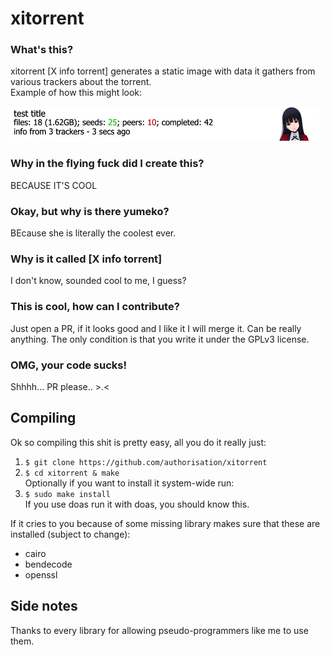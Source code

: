 # xitorrent
### What's this?
xitorrent [X info torrent] generates a static image with data it gathers from various trackers about the torrent.<br>
Example of how this might look:

<img src="torrent_info_template.png">

### Why in the flying fuck did I create this?
BECAUSE IT'S COOL

### Okay, but why is there yumeko?
BEcause she is literally the coolest ever.

### Why is it called [X info torrent]
I don't know, sounded cool to me, I guess?

### This is cool, how can I contribute?
Just open a PR, if it looks good and I like it I will merge it. Can be really anything. The only condition is that you write it under the GPLv3 license.

### OMG, your code sucks!
Shhhh... PR please.. >.<

## Compiling
Ok so compiling this shit is pretty easy, all you do it really just:
1. `$ git clone https://github.com/authorisation/xitorrent`
2. `$ cd xitorrent & make`<br>
Optionally if you want to install it system-wide run:
3. `$ sudo make install`<br>
If you use doas run it with doas, you should know this.

If it cries to you because of some missing library makes sure that these are installed (subject to change):
- cairo
- bendecode
- openssl

## Side notes
Thanks to every library for allowing pseudo-programmers like me to use them.